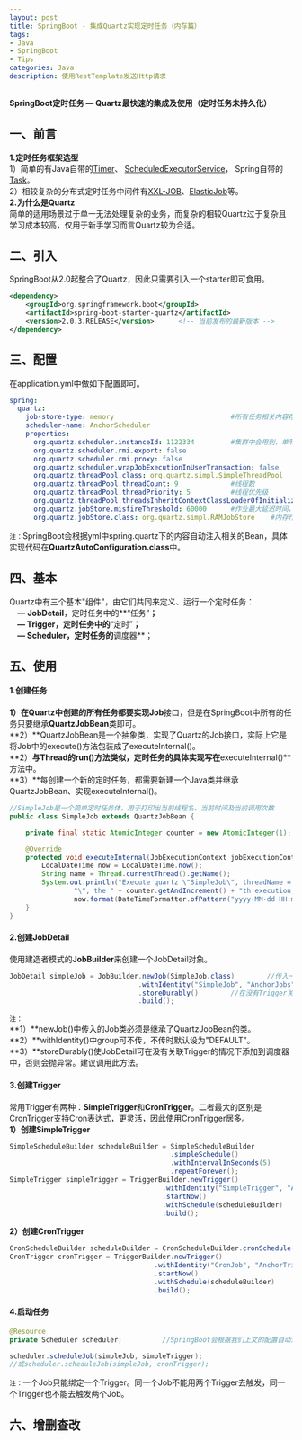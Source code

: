 ```yaml
---
layout: post
title: SpringBoot - 集成Quartz实现定时任务（内存篇）
tags:
- Java 
- SpringBoot 
- Tips
categories: Java
description: 使用RestTemplate发送Http请求
---  
```

**SpringBoot定时任务 — Quartz最快速的集成及使用（定时任务未持久化）**

<!-- more -->
## 一、前言
**1.定时任务框架选型**  
1）简单的有Java自带的[Timer](https://docs.oracle.com/javase/7/docs/api/java/util/Timer.html)、
[ScheduledExecutorService](https://docs.oracle.com/javase/7/docs/api/java/util/concurrent/ScheduledExecutorService.html)，
Spring自带的[Task](https://docs.spring.io/spring/docs/3.2.x/spring-framework-reference/html/scheduling.html)。  
2）相较复杂的分布式定时任务中间件有[XXL-JOB](https://www.xuxueli.com/xxl-job/#/)、[ElasticJob](https://github.com/apache/shardingsphere-elasticjob)等。  
**2.为什么是Quartz**  
简单的适用场景过于单一无法处理复杂的业务，而复杂的相较Quartz过于复杂且学习成本较高，仅用于新手学习而言Quartz较为合适。  
## 二、引入
SpringBoot从2.0起整合了Quartz，因此只需要引入一个starter即可食用。  
```xml
<dependency>
    <groupId>org.springframework.boot</groupId>
    <artifactId>spring-boot-starter-quartz</artifactId>
    <version>2.0.3.RELEASE</version>      <!-- 当前发布的最新版本 -->
</dependency>
```
## 三、配置
在application.yml中做如下配置即可。  
```yaml
spring:
  quartz:
    job-store-type: memory                             #所有任务相关内容存储在内存中
    scheduler-name: AnchorScheduler
    properties:
      org.quartz.scheduler.instanceId: 1122334         #集群中会用到，单节点无用，不填、填AUTO都可以
      org.quartz.scheduler.rmi.export: false
      org.quartz.scheduler.rmi.proxy: false
      org.quartz.scheduler.wrapJobExecutionInUserTransaction: false
      org.quartz.threadPool.class: org.quartz.simpl.SimpleThreadPool
      org.quartz.threadPool.threadCount: 9             #线程数
      org.quartz.threadPool.threadPriority: 5          #线程优先级
      org.quartz.threadPool.threadsInheritContextClassLoaderOfInitializingThread: true
      org.quartz.jobStore.misfireThreshold: 60000      #作业最大延迟时间，毫秒
      org.quartz.jobStore.class: org.quartz.simpl.RAMJobStore    #内存作业时负责跟踪调度所有工作数据
```
`注：`SpringBoot会根据yml中spring.quartz下的内容自动注入相关的Bean，具体实现代码在**QuartzAutoConfiguration.class**中。
## 四、基本
Quartz中有三个基本"组件"，由它们共同来定义、运行一个定时任务：  
　— **JobDetail**，定时任务中的**“任务”**；  
　— **Trigger**，定时任务中的**“定时”**；  
　— **Scheduler**，定时任务的**调度器**；  
## 五、使用
#### 1.创建任务
**1）**在Quartz中创建的所有任务都要实现**Job**接口，但是在SpringBoot中所有的任务只要继承**QuartzJobBean**类即可。  
**2）**QuartzJobBean是一个抽象类，实现了Quartz的Job接口，实际上它是将Job中的execute()方法包装成了executeInternal()。  
**2）**与Thread的run()方法类似，定时任务的具体实现写在**executeInternal()**方法中。  
**3）**每创建一个新的定时任务，都需要新建一个Java类并继承QuartzJobBean、实现executeInternal()。  
```java
//SimpleJob是一个简单定时任务体，用于打印出当前线程名、当前时间及当前调用次数
public class SimpleJob extends QuartzJobBean {

    private final static AtomicInteger counter = new AtomicInteger(1);

    @Override
    protected void executeInternal(JobExecutionContext jobExecutionContext) throws JobExecutionException {
        LocalDateTime now = LocalDateTime.now();
        String name = Thread.currentThread().getName();
        System.out.println("Execute quartz \"SimpleJob\", threadName = \"" + name +
                "\", the " + counter.getAndIncrement() + "th execution, time = \"" +
                now.format(DateTimeFormatter.ofPattern("yyyy-MM-dd HH:mm:ss.SSS")) + "\"");
    }
}
```
#### 2.创建JobDetail
使用建造者模式的**JobBuilder**来创建一个JobDetail对象。  
```java
JobDetail simpleJob = JobBuilder.newJob(SimpleJob.class)        //传入一个Job类
                                .withIdentity("SimpleJob", "AnchorJobs")    //(name, group)标识唯一一个JobDetail
                                .storeDurably()        //在没有Trigger关联的情况下保存该任务到调度器
                                .build();
```
`注：`  
**1）**newJob()中传入的Job类必须是继承了QuartzJobBean的类。  
**2）**withIdentity()中group可不传，不传时默认设为"DEFAULT"。  
**3）**storeDurably()使JobDetail可在没有关联Trigger的情况下添加到调度器中，否则会抛异常。建议调用此方法。
#### 3.创建Trigger
常用Trigger有两种：**SimpleTrigger**和**CronTrigger**。二者最大的区别是CronTrigger支持Cron表达式，更灵活，因此使用CronTrigger居多。  
**1）创建SimpleTrigger**
```java
SimpleScheduleBuilder scheduleBuilder = SimpleScheduleBuilder
                                        .simpleSchedule()
                                        .withIntervalInSeconds(5)      //每5秒执行一次
                                        .repeatForever();              //无限循环执行
SimpleTrigger simpleTrigger = TriggerBuilder.newTrigger()
                                      .withIdentity("SimpleTrigger", "AnchorTriggers")    //(name, group)唯一标识一个Trigger
                                      .startNow()
                                      .withSchedule(scheduleBuilder)
                                      .build();
```
**2）创建CronTrigger**
```java
CronScheduleBuilder scheduleBuilder = CronScheduleBuilder.cronSchedule("0/5 * * * * ?");    //Cron表达式，每5秒执行一次
CronTrigger cronTrigger = TriggerBuilder.newTrigger()
                                    .withIdentity("CronJob", "AnchorTriggers")    //(name, group)唯一标识一个Trigger
                                    .startNow()
                                    .withSchedule(scheduleBuilder)      //不同的scheduleBuilder
                                    .build();
```
#### 4.启动任务
```java
@Resource
private Scheduler scheduler;          //SpringBoot会根据我们上文的配置自动注入Scheduler

scheduler.scheduleJob(simpleJob, simpleTrigger);
//或scheduler.scheduleJob(simpleJob, cronTrigger);
```
`注：`一个Job只能绑定一个Trigger。同一个Job不能用两个Trigger去触发，同一个Trigger也不能去触发两个Job。
## 六、增删查改